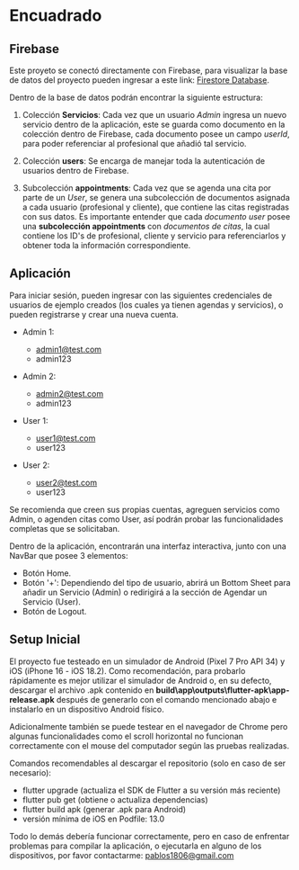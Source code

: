 # **Encuadrado**

## **Firebase**

Este proyeto se conectó directamente con Firebase, para visualizar la base de datos del proyecto pueden ingresar a este link: [Firestore Database](https://console.firebase.google.com/u/1/project/encuadrado-e1dd8/firestore/).

Dentro de la base de datos podrán encontrar la siguiente estructura:

1.   Colección **Servicios**: Cada vez que un usuario *Admin* ingresa un nuevo servicio dentro de la aplicación, este se guarda como documento en la colección dentro de Firebase, cada documento posee un campo *userId*, para poder referenciar al profesional que añadió tal servicio.

2.   Colección **users**: Se encarga de manejar toda la autenticación de usuarios dentro de Firebase.

3.  Subcolección **appointments**: Cada vez que se agenda una cita por parte de un *User*, se genera una subcolección de documentos asignada a cada usuario (profesional y cliente), que contiene las citas registradas con sus datos. Es importante entender que cada *documento user* posee una **subcolección appointments** con *documentos de citas*, la cual contiene los ID's de profesional, cliente y servicio para referenciarlos y obtener toda la información correspondiente.

## **Aplicación**

Para iniciar sesión, pueden ingresar con las siguientes credenciales de usuarios de ejemplo creados (los cuales ya tienen agendas y servicios), o pueden registrarse y crear una nueva cuenta.

- Admin 1: 
    - admin1@test.com
    - admin123

- Admin 2: 
    - admin2@test.com
    - admin123

- User 1: 
    - user1@test.com
    - user123

- User 2: 
    - user2@test.com
    - user123

Se recomienda que creen sus propias cuentas, agreguen servicios como Admin, o agenden citas como User, así podrán probar las funcionalidades completas que se solicitaban.

Dentro de la aplicación, encontrarán una interfaz interactiva, junto con una NavBar que posee 3 elementos:
- Botón Home.
- Botón '+': Dependiendo del tipo de usuario, abrirá un Bottom Sheet para añadir un Servicio (Admin) o redirigirá a la sección de Agendar un Servicio (User).
- Botón de Logout.

## **Setup Inicial**

El proyecto fue testeado en un simulador de Android (Pixel 7 Pro API 34) y iOS (iPhone 16 - iOS 18.2). Como recomendación, para probarlo rápidamente es mejor utilizar el simulador de Android o, en su defecto, descargar el archivo .apk contenido en **build\app\outputs\flutter-apk\app-release.apk** después de generarlo con el comando mencionado abajo e instalarlo en un dispositivo Android físico.

Adicionalmente también se puede testear en el navegador de Chrome pero algunas funcionalidades como el scroll horizontal no funcionan correctamente con el mouse del computador según las pruebas realizadas.

Comandos recomendables al descargar el repositorio (solo en caso de ser necesario):
- flutter upgrade (actualiza el SDK de Flutter a su versión más reciente)
- flutter pub get (obtiene o actualiza dependencias)
- flutter build apk (generar .apk para Android)
- versión mínima de iOS en Podfile: 13.0

Todo lo demás debería funcionar correctamente, pero en caso de enfrentar problemas para compilar la aplicación, o ejecutarla en alguno de los dispositivos, por favor contactarme: pablos1806@gmail.com
